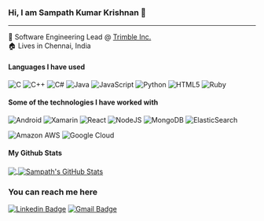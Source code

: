 ### Hi, I am Sampath Kumar Krishnan :wave:
____

:office: Software Engineering Lead @ <a href="https://www.trimble.com/"> Trimble Inc. </a><br>
:house: Lives in Chennai, India

#### Languages I have used
![C](https://img.shields.io/badge/-C-787878?style=for-the-badge)
![C++](https://img.shields.io/badge/-C++-787878?style=for-the-badge)
![C#](https://img.shields.io/badge/-C%23-787878?style=for-the-badge)
![Java](https://img.shields.io/badge/-Java-787878?style=for-the-badge&logo=Java&logoColor=f89820)
![JavaScript](https://img.shields.io/badge/-JavaScript-787878?style=for-the-badge&logo=javascript)
![Python](https://img.shields.io/badge/-Python-787878?style=for-the-badge&logo=python)
![HTML5](https://img.shields.io/badge/-HTML5-787878?style=for-the-badge&logo=HTML5)
![Ruby](https://img.shields.io/badge/-Ruby-787878?style=for-the-badge&logo=ruby&logoColor=D51F06)

#### Some of the technologies I have worked with
![Android](https://img.shields.io/badge/-Android-787878?style=for-the-badge&logo=android)
![Xamarin](https://img.shields.io/badge/-Xamarin-787878?style=for-the-badge&logo=xamarin)
![React](https://img.shields.io/badge/-React-787878?style=for-the-badge&logo=react)
![NodeJS](https://img.shields.io/badge/-NodeJS-787878?style=for-the-badge&logo=node.js)
![MongoDB](https://img.shields.io/badge/-MongoDB-787878?style=for-the-badge&logo=mongodb)
![ElasticSearch](https://img.shields.io/badge/-ElasticSearch-787878?style=for-the-badge&logo=elasticsearch&logoColor=005571)

![Amazon AWS](https://img.shields.io/badge/Amazon%20AWS-787878?style=for-the-badge&logo=amazon-aws&logoColor=f89820)
![Google Cloud](https://img.shields.io/badge/Google%20Cloud-787878?style=for-the-badge&logo=google-cloud)

#### My Github Stats

<a href="https://github.com/sampathblam/sampathblam">
  <img align="center" src="https://github-readme-stats.vercel.app/api/top-langs/?username=sampathblam" />
</a>
<a href="https://github.com/sampathblam/sampathblam">
  <img align="center" src="https://github-readme-stats.vercel.app/api?username=sampathblam&show_icons=true&line_height=34&count_private=true" alt="Sampath's GitHub Stats" />
</a>

### You can reach me here

[![Linkedin Badge](https://img.shields.io/badge/-sampathblam-blue?style=for-the-badge&logo=Linkedin&logoColor=white&link=https://www.linkedin.com/in/sampathblam/)](https://www.linkedin.com/in/sampathblam/)
[![Gmail Badge](https://img.shields.io/badge/-sampath3493@gmail.com-c14438?style=for-the-badge&logo=Gmail&logoColor=white&link=mailto:sampath3493@gmail.com)](mailto:sampath3493@gmail.com)

<!--
**sampathBlam/sampathblam** is a ✨ _special_ ✨ repository because its `README.md` (this file) appears on your GitHub profile.

Here are some ideas to get you started:

- 🔭 I’m currently working on ...
- 🌱 I’m currently learning ...
- 👯 I’m looking to collaborate on ...
- 🤔 I’m looking for help with ...
- 💬 Ask me about ...
- 📫 How to reach me: ...
- 😄 Pronouns: ...
- ⚡ Fun fact: ...
-->
